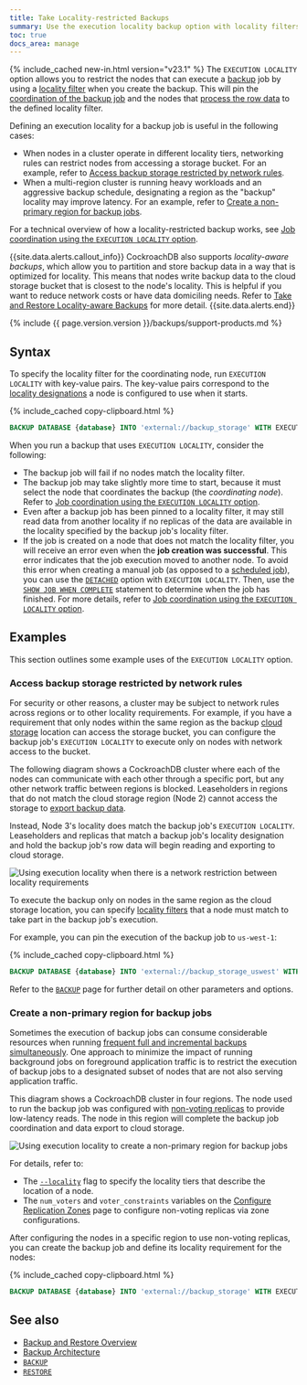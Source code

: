 ```yaml
---
title: Take Locality-restricted Backups
summary: Use the execution locality backup option with locality filters to restrict the nodes that can execute a backup job.
toc: true
docs_area: manage
---
```


{% include_cached new-in.html version="v23.1" %} The `EXECUTION LOCALITY` option allows you to restrict the nodes that can execute a [backup](backup.html) job by using a [locality filter](cockroach-start.html#locality) when you create the backup. This will pin the [coordination of the backup job](backup-architecture.html#job-creation-phase) and the nodes that [process the row data](backup-architecture.html#export-phase) to the defined locality filter.

Defining an execution locality for a backup job is useful in the following cases:

- When nodes in a cluster operate in different locality tiers, networking rules can restrict nodes from accessing a storage bucket. For an example, refer to [Access backup storage restricted by network rules](#access-backup-storage-restricted-by-network-rules).
- When a multi-region cluster is running heavy workloads and an aggressive backup schedule, designating a region as the "backup" locality may improve latency. For an example, refer to [Create a non-primary region for backup jobs](#create-a-non-primary-region-for-backup-jobs).

For a technical overview of how a locality-restricted backup works, see [Job coordination using the `EXECUTION LOCALITY` option](backup-architecture.html#job-coordination-using-the-execution-locality-option).

{{site.data.alerts.callout_info}}
CockroachDB also supports _locality-aware backups_, which allow you to partition and store backup data in a way that is optimized for locality. This means that nodes write backup data to the cloud storage bucket that is closest to the node's locality. This is helpful if you want to reduce network costs or have data domiciling needs. Refer to [Take and Restore Locality-aware Backups](take-and-restore-locality-aware-backups.html) for more detail.
{{site.data.alerts.end}}

{% include {{ page.version.version }}/backups/support-products.md %}

## Syntax

To specify the locality filter for the coordinating node, run `EXECUTION LOCALITY` with key-value pairs. The key-value pairs correspond to the [locality designations](cockroach-start.html#locality) a node is configured to use when it starts.

{% include_cached copy-clipboard.html %}
~~~ sql
BACKUP DATABASE {database} INTO 'external://backup_storage' WITH EXECUTION LOCALITY = 'region={region},cloud={cloud}';
~~~

When you run a backup that uses `EXECUTION LOCALITY`, consider the following:

- The backup job will fail if no nodes match the locality filter.
- The backup job may take slightly more time to start, because it must select the node that coordinates the backup (the _coordinating node_). Refer to [Job coordination using the `EXECUTION LOCALITY` option](backup-architecture.html#job-coordination-using-the-execution-locality-option).
- Even after a backup job has been pinned to a locality filter, it may still read data from another locality if no replicas of the data are available in the locality specified by the backup job's locality filter.
- If the job is created on a node that does not match the locality filter, you will receive an error even when the **job creation was successful**. This error indicates that the job execution moved to another node. To avoid this error when creating a manual job (as opposed to a [scheduled job](create-schedule-for-backup.html)), you can use the [`DETACHED`](backup.html#detached) option with `EXECUTION LOCALITY`. Then, use the [`SHOW JOB WHEN COMPLETE`](show-jobs.html#show-job-when-complete) statement to determine when the job has finished. For more details, refer to [Job coordination using the `EXECUTION LOCALITY` option](backup-architecture.html#job-coordination-using-the-execution-locality-option).

## Examples

This section outlines some example uses of the `EXECUTION LOCALITY` option.

### Access backup storage restricted by network rules

For security or other reasons, a cluster may be subject to network rules across regions or to other locality requirements. For example, if you have a requirement that only nodes within the same region as the backup [cloud storage](use-cloud-storage.html) location can access the storage bucket, you can configure the backup job's `EXECUTION LOCALITY` to execute only on nodes with network access to the bucket.

The following diagram shows a CockroachDB cluster where each of the nodes can communicate with each other through a specific port, but any other network traffic between regions is blocked. Leaseholders in regions that do not match the cloud storage region (Node 2) cannot access the storage to [export backup data](backup-architecture.html#export-phase).

Instead, Node 3's locality does match the backup job's `EXECUTION LOCALITY`. Leaseholders and replicas that match a backup job's locality designation and hold the backup job's row data will begin reading and exporting to cloud storage.

<img src="{{ 'images/v23.1/network-restriction.png' | relative_url }}" alt="Using execution locality when there is a network restriction between locality requirements" style="border:0px solid #eee;max-width:100%" />

To execute the backup only on nodes in the same region as the cloud storage location, you can specify [locality filters](cockroach-start.html#locality) that a node must match to take part in the backup job's execution.

For example, you can pin the execution of the backup job to `us-west-1`:

{% include_cached copy-clipboard.html %}
~~~ sql
BACKUP DATABASE {database} INTO 'external://backup_storage_uswest' WITH EXECUTION LOCALITY = 'region=us-west-1', DETACHED;
~~~

Refer to the [`BACKUP`](backup.html) page for further detail on other parameters and options.

### Create a non-primary region for backup jobs

Sometimes the execution of backup jobs can consume considerable resources when running [frequent full and incremental backups simultaneously](create-schedule-for-backup.html). One approach to minimize the impact of running background jobs on foreground application traffic is to restrict the execution of backup jobs to a designated subset of nodes that are not also serving application traffic.

This diagram shows a CockroachDB cluster in four regions. The node used to run the backup job was configured with [non-voting replicas](architecture/replication-layer.html#non-voting-replicas) to provide low-latency reads. The node in this region will complete the backup job coordination and data export to cloud storage.

<img src="{{ 'images/v23.1/background-work.png' | relative_url }}" alt="Using execution locality to create a non-primary region for backup jobs" style="border:0px solid #eee;max-width:100%" />

For details, refer to:

- The [`--locality`](cockroach-start.html#locality) flag to specify the locality tiers that describe the location of a node.
- The `num_voters` and `voter_constraints` variables on the [Configure Replication Zones](configure-replication-zones.html#num_voters) page to configure non-voting replicas via zone configurations.

After configuring the nodes in a specific region to use non-voting replicas, you can create the backup job and define its locality requirement for the nodes:

{% include_cached copy-clipboard.html %}
~~~ sql
BACKUP DATABASE {database} INTO 'external://backup_storage' WITH EXECUTION LOCALITY = 'region={region},dc={datacenter}', DETACHED;
~~~

## See also

- [Backup and Restore Overview](backup-and-restore-overview.html)
- [Backup Architecture](backup-architecture.html)
- [`BACKUP`](backup.html)
- [`RESTORE`](restore.html)